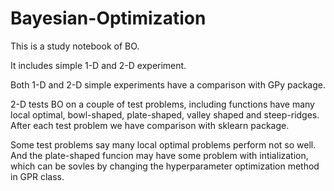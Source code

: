 # Bayesian-Optimization
This is a study notebook of BO.

It includes simple 1-D and 2-D experiment.

Both 1-D and 2-D simple experiments have a comparison with GPy package.

2-D tests BO on a couple of test problems, including functions have many local optimal, bowl-shaped, plate-shaped, valley shaped and steep-ridges. After each test problem we have comparison with sklearn package.

Some test problems say many local optimal problems perform not so well. And the plate-shaped funcion may have some problem with intialization, which can be sovles by changing the hyperparameter optimization method in GPR class.
